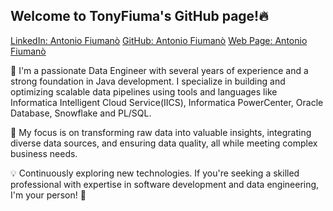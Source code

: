 ## Welcome to TonyFiuma's GitHub page!🔥

[LinkedIn: Antonio Fiumanò](https://www.linkedin.com/in/antonio-fiumano-68aab419a)
[GitHub: Antonio Fiumanò](https://github.com/TonyFiuma)
[Web Page: Antonio Fiumanò](https://tonyfiuma.github.io/)


👋
I'm a passionate Data Engineer with several years of experience and a strong foundation in Java development. I specialize in building and optimizing scalable data pipelines using tools and languages like Informatica Intelligent Cloud Service(IICS), Informatica PowerCenter, Oracle Database, Snowflake and PL/SQL.

🚀 My focus is on transforming raw data into valuable insights, integrating diverse data sources, and ensuring data quality, all while meeting complex business needs.

💡 Continuously exploring new technologies. If you're seeking a skilled professional with expertise in software development and data engineering, I'm your person! 🙌

<!--
**TonyFiuma/TonyFiuma** is a ✨ _special_ ✨ repository because its `README.md` (this file) appears on your GitHub profile.

Here are some ideas to get you started:

- 🔭 I’m currently working on ...
- 🌱 I’m currently learning ...
- 👯 I’m looking to collaborate on ...
- 🤔 I’m looking for help with ...
- 💬 Ask me about ...
- 📫 How to reach me: ...
- 😄 Pronouns: ...
- ⚡ Fun fact: ...
-->
